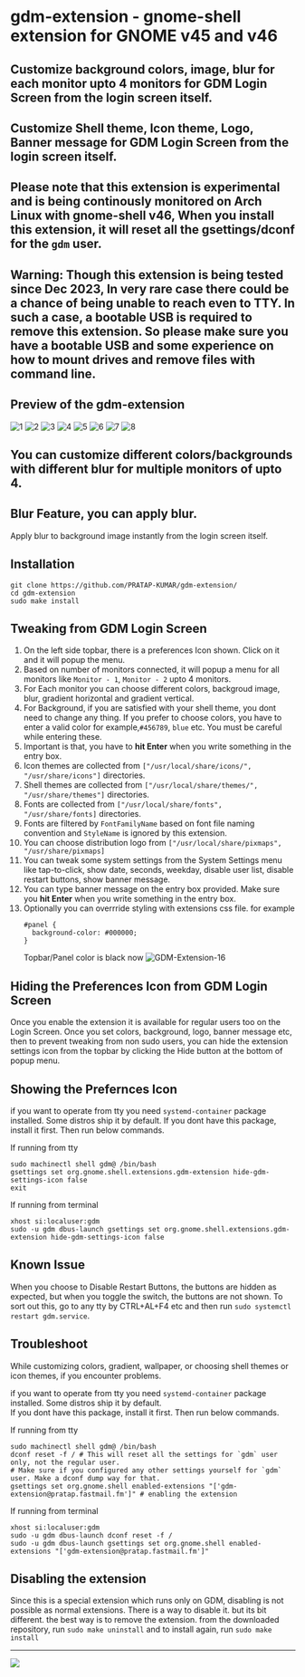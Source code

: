# gdm-extension - gnome-shell extension for GNOME v45 and v46

## Customize background colors, image, blur for each monitor upto 4 monitors for GDM Login Screen from the login screen itself.
## Customize Shell theme, Icon theme, Logo, Banner message for GDM Login Screen from the login screen itself.

## Please note that this extension is experimental and is being continously monitored on Arch Linux with gnome-shell v46, When you install this extension, it will reset all the gsettings/dconf for the  **`gdm`**  user.

## **Warning**: Though this extension is being tested since Dec 2023, In very rare case there could be a chance of being unable to reach even to TTY. In such a case, a bootable USB is required to remove this extension. So please make sure you have a bootable USB and some experience on how to mount drives and remove files with command line.

## Preview of the gdm-extension

![1](https://github.com/PRATAP-KUMAR/gdm-extension/assets/40719899/5575a0ea-677b-41e1-aea6-0215209dd1eb)
![2](https://github.com/PRATAP-KUMAR/gdm-extension/assets/40719899/f6d13533-9407-4f18-b2db-449702e78c59)
![3](https://github.com/PRATAP-KUMAR/gdm-extension/assets/40719899/4e1e9f75-6174-479b-94bd-7437380af435)
![4](https://github.com/PRATAP-KUMAR/gdm-extension/assets/40719899/3b6a6b85-fd95-4edf-a8f7-869ce21b34d3)
![5](https://github.com/PRATAP-KUMAR/gdm-extension/assets/40719899/b08bb4da-a8ea-4414-b3ba-84c3244b4195)
![6](https://github.com/PRATAP-KUMAR/gdm-extension/assets/40719899/9a2094c5-4190-4cc8-a52b-d02098222dc5)
![7](https://github.com/PRATAP-KUMAR/gdm-extension/assets/40719899/5e49761e-2b65-4794-8642-ab9bf1afaec2)
![8](https://github.com/PRATAP-KUMAR/gdm-extension/assets/40719899/f7fdd6bb-3b98-4dfc-a2fd-dc4b71bfaa43)

## You can customize different colors/backgrounds with different blur for multiple monitors of upto 4.

## Blur Feature, you can apply blur.
Apply blur to background image instantly from the login screen itself.

## Installation
```
git clone https://github.com/PRATAP-KUMAR/gdm-extension/
cd gdm-extension
sudo make install
```
## Tweaking from GDM Login Screen
1. On the left side topbar, there is a preferences Icon shown. Click on it and it will popup the menu.
2. Based on number of monitors connected, it will popup a menu for all monitors like `Monitor - 1`, `Monitor - 2` upto 4 monitors.
3. For Each monitor you can choose different colors, backgroud image, blur, gradient horizontal and gradient vertical.
4. For Background, if you are satisfied with your shell theme, you dont need to change any thing. If you prefer to choose
   colors, you have to enter a valid color for example,`#456789`, `blue` etc. You must be careful
   while entering these.
5. Important is that, you have to **hit Enter** when you write something in the entry box.
6. Icon themes are collected from `["/usr/local/share/icons/", "/usr/share/icons"]` directories.
7. Shell themes are collected from `["/usr/local/share/themes/", "/usr/share/themes"]` directories.
8. Fonts are collected from `["/usr/local/share/fonts", "/usr/share/fonts]` directories.
9. Fonts are filtered by `FontFamilyName` based on font file naming convention and `StyleName` is ignored by this extension.
10. You can choose distribution logo from `["/usr/local/share/pixmaps", "/usr/share/pixmaps]`
11. You can tweak some system settings from the System Settings menu like tap-to-click, show date, seconds, weekday,
   disable user list, disable restart buttons, show banner message.
12. You can type banner message on the entry box provided. Make sure you **hit Enter** when you write something in the entry box.
13. Optionally you can overrride styling with extensions css file. for example
    ```
    #panel {
      background-color: #000000;
    }
    ```
    Topbar/Panel color is black now
    ![GDM-Extension-16](https://github.com/PRATAP-KUMAR/gdm-extension/assets/40719899/fa87d7ef-bb1a-47f1-a903-0e3f62aa1dcf)

## Hiding the Preferences Icon from GDM Login Screen
Once you enable the extension it is available for regular users too on the Login Screen.
Once you set colors, background, logo, banner message etc, then to prevent tweaking from non sudo users,
you can hide the extension settings icon from the topbar by clicking the Hide button at the bottom of popup menu.

## Showing the Prefernces Icon
if you want to operate from tty you need `systemd-container` package installed. Some distros ship it by default.
If you dont have this package, install it first. Then run below commands.

If running from tty
```
sudo machinectl shell gdm@ /bin/bash
gsettings set org.gnome.shell.extensions.gdm-extension hide-gdm-settings-icon false
exit
```

If running from terminal
```
xhost si:localuser:gdm
sudo -u gdm dbus-launch gsettings set org.gnome.shell.extensions.gdm-extension hide-gdm-settings-icon false
```

## Known Issue
When you choose to Disable Restart Buttons, the buttons are hidden as expected, but when you toggle the switch, the buttons
are not shown. To sort out this, go to any tty by CTRL+AL+F4 etc and then run
`sudo systemctl restart gdm.service`.

## Troubleshoot
While customizing colors, gradient, wallpaper, or choosing shell themes or icon themes, if you encounter problems.  

if you want to operate from tty you need `systemd-container` package installed. Some distros ship it by default.  
If you dont have this package, install it first. Then run below commands.

If running from tty
```
sudo machinectl shell gdm@ /bin/bash
dconf reset -f / # This will reset all the settings for `gdm` user only, not the regular user.
# Make sure if you configured any other settings yourself for `gdm` user. Make a dconf dump way for that.
gsettings set org.gnome.shell enabled-extensions "['gdm-extension@pratap.fastmail.fm']" # enabling the extension
```
      
If running from terminal
```
xhost si:localuser:gdm
sudo -u gdm dbus-launch dconf reset -f /
sudo -u gdm dbus-launch gsettings set org.gnome.shell enabled-extensions "['gdm-extension@pratap.fastmail.fm']"
```

## Disabling the extension
Since this is a special extension which runs only on GDM, disabling is not possible as normal extensions. There is a way to disable it. but its bit different.
the best way is to remove the extension. from the downloaded repository, run
`sudo make uninstall` and to install again, run `sudo make install`

<hr/>

<a href="https://www.buymeacoffee.com/pratappanabaka"><img src="https://img.buymeacoffee.com/button-api/?text=Buy me a coffee&emoji=☕&slug=pratappanabaka&button_colour=FFDD00&font_colour=000000&font_family=Poppins&outline_colour=000000&coffee_colour=ffffff" /></a>
